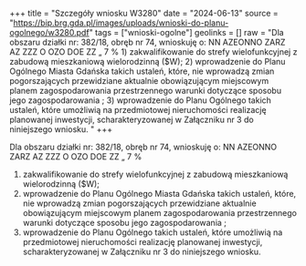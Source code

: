 +++
title = "Szczegóły wniosku W3280"
date = "2024-06-13"
source = "https://bip.brg.gda.pl/images/uploads/wnioski-do-planu-ogolnego/w3280.pdf"
tags = ["wnioski-ogolne"]
geolinks = []
raw = "Dla obszaru działki nr: 382/18, obręb nr 74, wnioskuję o: NN AZEONNO ZARZ AZ ZZZ O OZO DOE ZZ „ 7 % 1) zakwalifikowanie do strefy wielofunkcyjnej z zabudową mieszkaniową wielorodzinną ($W); 2) wprowadzenie do Planu Ogólnego Miasta Gdańska takich ustaleń, które, nie wprowadzą zmian pogorszających przewidziane aktualnie obowiązującym miejscowym planem zagospodarowania przestrzennego warunki dotyczące sposobu jego zagospodarowania ; 3) wprowadzenie do Planu Ogólnego takich ustaleń, które umożliwią na przedmiotowej nieruchomości realizację planowanej inwestycji, scharakteryzowanej w Załączniku nr 3 do niniejszego wniosku. "
+++

Dla obszaru działki nr: 382/18, obręb nr 74, wnioskuję o:
NN AZEONNO ZARZ AZ ZZZ O OZO DOE ZZ
„ 7 %
1) zakwalifikowanie do strefy wielofunkcyjnej z zabudową mieszkaniową wielorodzinną ($W);
2) wprowadzenie do Planu Ogólnego Miasta Gdańska takich ustaleń, które, nie wprowadzą zmian
pogorszających przewidziane aktualnie obowiązującym miejscowym planem zagospodarowania
przestrzennego warunki dotyczące sposobu jego zagospodarowania ;
3) wprowadzenie do Planu Ogólnego takich ustaleń, które umożliwią na przedmiotowej
nieruchomości realizację planowanej inwestycji, scharakteryzowanej w Załączniku nr 3 do
niniejszego wniosku.



